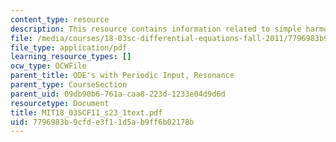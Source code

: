 ```yaml
---
content_type: resource
description: This resource contains information related to simple harmonic oscillator.
file: /media/courses/18-03sc-differential-equations-fall-2011/7796983b9cfde3f11d5ab9ff6b02178b_MIT18_03SCF11_s23_1text.pdf
file_type: application/pdf
learning_resource_types: []
ocw_type: OCWFile
parent_title: ODE's with Periodic Input, Resonance
parent_type: CourseSection
parent_uid: 09db90b6-761a-caa8-223d-1233e04d9d6d
resourcetype: Document
title: MIT18_03SCF11_s23_1text.pdf
uid: 7796983b-9cfd-e3f1-1d5a-b9ff6b02178b
---
```

